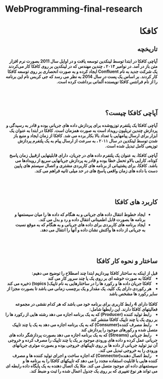 # WebProgramming-final-research


<div dir='rtl'>
<h1>کافکا</h1>

<h2>
تاریخچه
</h2>

<h4>
آپاچی کافکا در ابتدا توسط لینکدین  توسعه یافت و در اوایل سال 2011 بصورت نرم افزار متن باز در آمد. در نوامبر ۲۰۱۴ ، چندین مهندس که در لینکدین  بر روی کافکا کار می‌کردند یک شرکت جدید به نام Confluent  ایجاد کرده و به صورت انحصاری بر روی توسعه کافکا کار کردند. بر اساس یک پست در سال 2014 به نظر می رسد که جی کربس نام این برنامه را از نام فرانتس کافکا نویسنده آلمانی برداشت کرده است.
</h4>
</br>
</br>



<h2>
آپاچی کافکا چیست؟
</h2>

<h4>
آپاچی کافکا یک پلتفرم توزیع‌شده برای پردازش داده های جریانی بوده و قادر به رسیدگی و پردازش چندین تریلیون رویداد است به صورت همزمان است. کافکا در ابتدا به عنوان یک ابزار برای ارسال پیامهایی با تعداد بالا بکار برده می شد. کافکا از زمان ایجاد و منبع باز شدن توسط لینکدین در سال ۲۰۱۱ ، به سرعت از ارسال پیام به یک پلتفرم پردازش توزیعی کامل تبدیل شده است.

آپاچی کافکا، به عنوان یک پلتفرم  داده های در جریان، دارای قابلیتهایی ازقبیل زمان پاسخ کوتاه، کارایی بالاو تحمل خطا بوده و قادر به پردازش جریانهایی سریع از رویدادها می باشد. کافکا، برای پشتیبانی از برنامه های کاربردی مشتری و اتصال سیستم های پایین دست با داده های زمان واقعی پاسخ های در حد میلی ثانیه فراهم می کند.
</h4>
</br>
</br>




<h2>
کاربرد های کافکا
</h2>

<h4>
<ul>
<li>
ایجاد خطوط انتقال داده های جریانی و به هنگام که داده ها را میان سیستمها و برنامه ها بصورت قابل اطمینانی انتقال داده و رد و بدل می کند.
</li>
<li> ایجاد برنامه های کاربردی برای داده های جریانی و به هنگام که به موقع نسبت به جریانی از داده ها واکنش نشان داده و آنها را انتقال می دهد.</li>
</ul>
</h4>
</br>
</br>



<h2>
ساختار و نحوه کار کافکا
</h2>

<h4>
قبل از اینکه به ساختار کافکا بپردازیم ابتدا چند اصطلاح را توضیح می دهیم:

 <li>
 کافکا به صورت خوشه ای بر روی یک یا چند سرور کار می کند
 </li>

  <li>
 کافکا جریان داده ها و رکورد ها را در ساختارهایی به نام تاپیک( topics) ذخیره می کند
 </li>


  <li>
  هر رکوردی دارای یک کلید، یک مقدار و یک برچسب زمانی می باشد تا بصورت مجزا از سایر رکورد ها مشخص باشد
 </li>

</br>
 کافکا دارای 4 رابط کاربری برای برنامه خود می باشد که هر کدام نقشی در مجموعه فعالیتهای کافکا دارند. این رابطها شامل:


  <li>
  رابط تولید کننده (Producer) که به یک برنامه اجازه می دهد رشته هایی از رکورد ها را بر روی یک یا چند تاپیک کافکا منتشر کند
 </li>

  <li>
   رابط مصرف کننده(Consumer) که به یک برنامه اجازه می دهد به یک یا چند تاپیک متصل شده و رکورهای موجود را پردازش کند
 </li>
  <li>
  رابط جریانی (Streams) که به یک برنامه اجازه می دهد بصورت پردازشگر داده های جریانی عمل کرده و داده های ورودی موجود بر یک یا چند تاپیک را مصرف کرده و خروجی آن نیز تولید جریانی از داده ها بر روی تاپیکهای خروجی بوده و بصورت موثری جریانهای ورودی را به خروجی تبدیل می کند.
 </li>

  <li>
   رابط اتصال دهنده(Connector) که اجازه ساخت و اجرای تولید کننده ها و مصرف کننده هایی با قابلیت استفاده مجدد را می دهد که تاپیکهای کافکا را به برنامه ها و سیستمهای داده ای موجود متصل می کند. مثلا یک اتصال دهنده به یک پایگاه داده رابطه ای می تواند هر نوع تغییری که بر روی یک جدول اعمال شده را ثبت و ضبط کند.  
 </li>

</h4>
</br>
</br>




<h2>

</h2>

<h4>

</h4>
</br>
</br>





<h2>

</h2>

<h4>

</h4>
</br>
</br>





<h2>

</h2>

<h4>

</h4>
</br>
</br>




</div>
